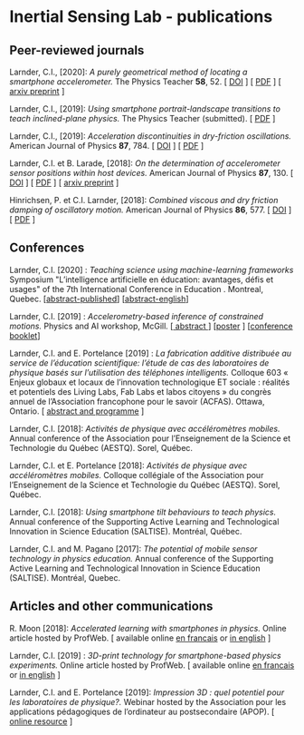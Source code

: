 # Inertial Sensing Lab - publications
## Peer-reviewed journals

Larnder, C.I., \[2020\]: *A purely geometrical method of locating a smartphone accelerometer.* The Physics Teacher **58**, 52. [ [DOI](https://doi.org/10.1119/1.5141974) ] [ [PDF](published/2020%2001%20TPT%20PurelyGeometric.pdf) ] [ [arxiv preprint](https://arxiv.org/abs/1903.11516) ]

Larnder, C.I., \[2019\]: *Using smartphone portrait-landscape transitions to teach inclined-plane physics.* The Physics Teacher (submitted). [ [PDF](published/2018%2009%20SmartphoneTilt.pdf) ]

Larnder, C.I., \[2019\]: *Acceleration discontinuities in dry-friction oscillations.* American Journal of Physics **87**, 784. [ [DOI](https://doi-org/10.1119/1.5123455) ] [ [PDF](published/2019%2008%20AJP%20Discontinuities.pdf) ]

Larnder, C.I. et B. Larade, \[2018\]: *On the determination of accelerometer sensor positions within host devices.* American Journal of Physics **87**, 130. [ [DOI](https://doi-org/10.1119/1.5082536) ] [ [PDF](published/2019%2003%20AJP%20OnTheDetermination.pdf) ]  [ [arxiv preprint](https://arxiv.org/abs/1903.10284) ]

Hinrichsen, P. et C.I. Larnder, \[2018\]: *Combined viscous and dry friction damping of oscillatory motion.* American Journal of Physics **86**, 577. [ [DOI](https://doi-org/10.1119/1.5034345) ] [ [PDF](published/2018%2008%20AJP%20CombinedViscous.pdf) ]


## Conferences

Larnder, C.I. \[2020\] : *Teaching science using machine-learning frameworks* 
Symposium "L’intelligence artificielle en éducation: avantages, défis et usages" 
of the 7th International Conference in Education . Montreal, Quebec. 
[[abstract-published](https://colloque2020.crifpe.ca/fr/papers/details/704)] [[abstract-english](published/2020%2005%20AI%20in%20Education.pdf )]

Larnder, C.I. \[2019\] : *Accelerometry-based inference of constrained motions.* 
Physics and AI workshop, McGill.
[[ abstract ](published/2019%2005%20PhysicsAI%20abstract.pdf) ] 
[[poster](published/2019%2005%20PhysicsAI%20poster.pdf) ] 
[[conference booklet](published/2019%2005%20PhysicsAI%20booklet.pdf)] 

Larnder, C.I. and E. Portelance \[2019\] : *La fabrication additive distribuée au service de l’éducation scientifique: 
l’étude de cas des laboratoires de physique basés sur l’utilisation des téléphones intelligents.* 
Colloque 603 « Enjeux globaux et locaux de l’innovation technologique ET sociale : 
réalités et potentiels des Living Labs, Fab Labs et labos citoyens » 
du congrès annuel de l’Association francophone pour le savoir (ACFAS). Ottawa, Ontario. 
[ [abstract and programme](https://www.acfas.ca/evenements/congres/programme/87/600/603/c?ancre=14097) ]

Larnder, C.I. \[2018\]: *Activités de physique avec accéléromètres mobiles.* Annual conference of the Association pour l’Enseignement de la Science et Technologie du Québec (AESTQ). Sorel, Québec.

Larnder, C.I. et E. Portelance \[2018\]: *Activités de physique avec accéléromètres mobiles.* Colloque collégiale of the Association pour l’Enseignement de la Science et Technologie du Québec (AESTQ). Sorel, Québec.

Larnder, C.I.  \[2018\]: *Using smartphone tilt behaviours to teach physics.* Annual conference of the Supporting Active Learning and Technological Innovation in Science Education (SALTISE). Montréal, Québec.

Larnder, C.I. and M. Pagano \[2017\]: *The potential of mobile sensor technology in physics education.* Annual conference of the Supporting Active Learning and Technological Innovation in Science Education (SALTISE). Montréal, Quebec.

## Articles and other communications

R. Moon \[2018\]: *Accelerated learning with smartphones in physics.* Online article hosted by ProfWeb. [ available online [en francais](https://www.profweb.ca/publications/articles/apprendre-la-physique-en-accelere-avec-un-telephone-intelligent) or [in english](http://www.profweb.ca/en/publications/articles/accelerated-learning-with-smartphones-in-physics) ]

Larnder, C.I. \[2019\] : *3D-print technology for smartphone-based physics experiments.* Online article hosted by ProfWeb. [ available online [en francais](https://www.profweb.ca/publications/recits/l-impression-3d-pour-des-experiences-de-physique-exploitant-les-telephones-intelligents) or [in english](https://www.profweb.ca/en/publications/real-life-stories/3d-print-technology-for-smartphone-based-physics-experiments) ]

Larnder, C.I. and E. Portelance \[2019\]: *Impression 3D : quel potentiel pour les laboratoires de physique?.* Webinar hosted by the Association pour les applications pédagogiques de l’ordinateur au postsecondaire (APOP). [ [online resource](https://apop.qc.ca/fr/capsule/impression-3d-quel-potentiel-pour-les-laboratoires-de-physique/) ]